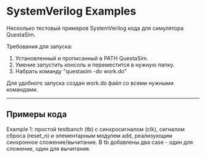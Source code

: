 # SystemVerilog Examples

Несколько тестовый примеров SystemVerilog кода для симулятора QuestaSim.

Требования для запуска:
1. Установленный и прописанный в PATH QuestaSim.
2. Умение запустить консоль и переместится в нужную папку.
3. Набрать команду "questasim -do work.do"

Для удобного запуска создан work.do файл со всеми нужными командами.

____

## Примеры кода

Example 1: простой testbanch (tb) с синхросигналом (clk), сигналом сброса (reset_n) и элементарным
модулем add, реализующим синхронное сложение/вычитание. В tb добавлены два case - один для сложение,
один для вычитания.